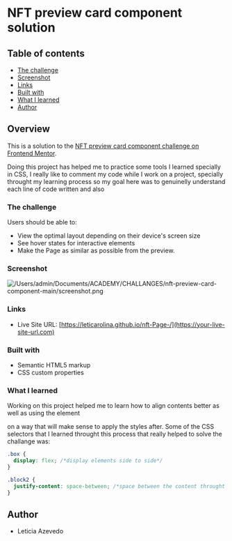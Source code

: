 # NFT preview card component solution

## Table of contents

- [The challenge](#the-challenge)
- [Screenshot](#screenshot)
- [Links](#links)
- [Built with](#built-with)
- [What I learned](#what-i-learned)
- [Author](#author)

## Overview

This is a solution to the [NFT preview card component challenge on Frontend Mentor](https://www.frontendmentor.io/challenges/nft-preview-card-component-SbdUL_w0U).

Doing this project has helped me to practice some tools I learned specially in CSS, I really like to comment my code while I work on a project, specially throught my learning process so my goal here was to genuinelly understand each line of code written and also

### The challenge

Users should be able to:

- View the optimal layout depending on their device's screen size
- See hover states for interactive elements
- Make the Page as similar as possible from the preview.

### Screenshot

![/Users/admin/Documents/ACADEMY/CHALLANGES/nft-preview-card-component-main/screenshot.png](./screenshot.jpg)

### Links

- Live Site URL: [https://leticarolina.github.io/nft-Page-/](https://your-live-site-url.com)

### Built with

- Semantic HTML5 markup
- CSS custom properties

### What I learned

Working on this project helped me to learn how to align contents better as well as using the element <div> on a way that will make sense to apply the styles after. Some of the CSS selectors that I learned throught this process that really helped to solve the challange was:

```css
.box {
  display: flex; /*display elements side to side*/
}

.block2 {
  justify-content: space-between; /*space between the content throught the flex display*/
}
```

## Author

- Leticia Azevedo
